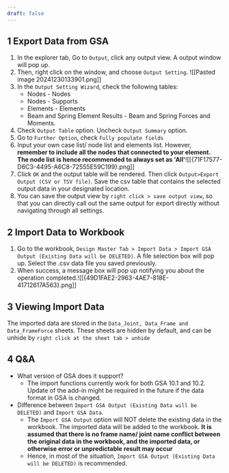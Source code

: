 ```yaml
---
draft: false
---
```

## 1	Export Data from GSA
1. In the explorer tab, Go to `Output`,  click any output view. A output window will pop up. 
2. Then, right click on the window, and choose `Output Setting`. ![[Pasted image 20241230133901.png]]
3. In the `Output Setting Wizard`, check the following tables:
	- Nodes - Nodes
	- Nodes - Supports
	- Elements - Elements
	- Beam and Spring Element Results - Beam and Spring Forces and Moments.
4. Check `Output Table` option. Uncheck `Output Summary` option.
5. Go to `Further Option`, check `Fully populate fields`
6. Input your own case list/ node list and elements list. However, **remember to include all the nodes that connected to your element. The node list is hence recommended to always set as 'All'**![[{71F17577-D6C3-4495-A6C8-72555E59C199}.png]]
7. Click `OK` and the output table will be rendered. Then click `Output>Export Output (CSV or TSV file)`. Save the csv table that contains the selected output data in your designated location.
8. You can save the output view by `right click > save output view`, so that you can directly call out the same output for export directly without navigating through all settings.
## 2	Import Data to Workbook
1. Go to the workbook, `Design Master Tab > Import Data > Import GSA Output (Existing Data will be DELETED)`. A file selection box will pop up. Select the .csv data file you saved previously.
2. When success, a message box will pop up notifying you about the operation completed.![[{49D1FAE2-2963-4AE7-818E-41712617A563}.png]]
## 3	Viewing Import Data
The imported data are stored in the `Data_Joint, Data_Frame and Data_FrameForce` sheets. These sheets are hidden by default, and can be unhide by `right click at the sheet tab > unhide`
## 4	Q&A
- What version of GSA does it support?
	- The import functions currently work for both GSA 10.1 and 10.2. Update of the add-in might be required in the future if the data format in GSA is changed.
- Difference between `Import GSA Output (Existing Data will be DELETED)` and `Import GSA Data`.
	- The `Import GSA Output` option will NOT delete the existing data in the workbook. The imported data will be added to the workbook. **It is assumed that there is no frame name/ joint name conflict between the original data in the workbook, and the imported data, or otherwise error or unpredictable result may occur**
	- Hence, in most of the situation, `Import GSA Output (Existing Data will be DELETED)` is recommended.